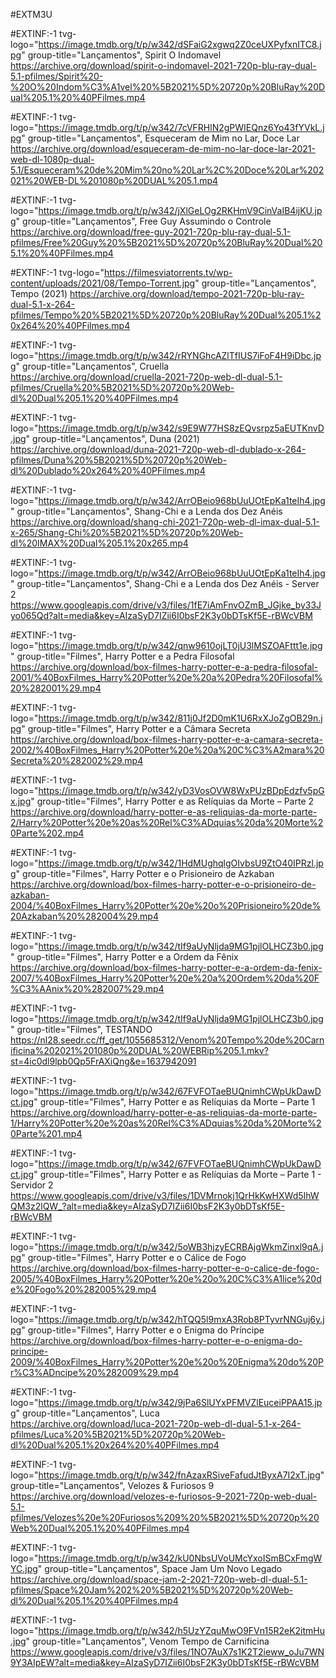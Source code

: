 #EXTM3U

#EXTINF:-1 tvg-logo="https://image.tmdb.org/t/p/w342/dSFaiG2xgwq2Z0ceUXPyfxnITC8.jpg" group-title="Lançamentos", Spirit O Indomavel
https://archive.org/download/spirit-o-indomavel-2021-720p-blu-ray-dual-5.1-pfilmes/Spirit%20-%20O%20Indom%C3%A1vel%20%5B2021%5D%20720p%20BluRay%20Dual%205.1%20%40PFilmes.mp4

#EXTINF:-1 tvg-logo="https://image.tmdb.org/t/p/w342/7cVFRHlN2gPWIEQnz6Yo43fYVkL.jpg" group-title="Lançamentos", Esqueceram de Mim no Lar, Doce Lar
https://archive.org/download/esqueceram-de-mim-no-lar-doce-lar-2021-web-dl-1080p-dual-5.1/Esqueceram%20de%20Mim%20no%20Lar%2C%20Doce%20Lar%202021%20WEB-DL%201080p%20DUAL%205.1.mp4

#EXTINF:-1 tvg-logo="https://image.tmdb.org/t/p/w342/jXlGeLOg2RKHmV9CinVaIB4ijKU.jpg" group-title="Lançamentos", Free Guy Assumindo o Controle
https://archive.org/download/free-guy-2021-720p-blu-ray-dual-5.1-pfilmes/Free%20Guy%20%5B2021%5D%20720p%20BluRay%20Dual%205.1%20%40PFilmes.mp4

#EXTINF:-1 tvg-logo="https://filmesviatorrents.tv/wp-content/uploads/2021/08/Tempo-Torrent.jpg" group-title="Lançamentos", Tempo (2021)
https://archive.org/download/tempo-2021-720p-blu-ray-dual-5.1-x-264-pfilmes/Tempo%20%5B2021%5D%20720p%20BluRay%20Dual%205.1%20x264%20%40PFilmes.mp4

#EXTINF:-1 tvg-logo="https://image.tmdb.org/t/p/w342/rRYNGhcAZlTfIUS7iFoF4H9iDbc.jpg" group-title="Lançamentos", Cruella
https://archive.org/download/cruella-2021-720p-web-dl-dual-5.1-pfilmes/Cruella%20%5B2021%5D%20720p%20Web-dl%20Dual%205.1%20%40PFilmes.mp4

#EXTINF:-1 tvg-logo="https://image.tmdb.org/t/p/w342/s9E9W77HS8zEQvsrpz5aEUTKnvD.jpg" group-title="Lançamentos", Duna (2021)
https://archive.org/download/duna-2021-720p-web-dl-dublado-x-264-pfilmes/Duna%20%5B2021%5D%20720p%20Web-dl%20Dublado%20x264%20%40PFilmes.mp4

#EXTINF:-1 tvg-logo="https://image.tmdb.org/t/p/w342/ArrOBeio968bUuUOtEpKa1teIh4.jpg" group-title="Lançamentos", Shang-Chi e a Lenda dos Dez Anéis
https://archive.org/download/shang-chi-2021-720p-web-dl-imax-dual-5.1-x-265/Shang-Chi%20%5B2021%5D%20720p%20Web-dl%20IMAX%20Dual%205.1%20x265.mp4

#EXTINF:-1 tvg-logo="https://image.tmdb.org/t/p/w342/ArrOBeio968bUuUOtEpKa1teIh4.jpg" group-title="Lançamentos", Shang-Chi e a Lenda dos Dez Anéis - Server 2
https://www.googleapis.com/drive/v3/files/1fE7iAmFnvOZmB_JGjke_by33Jyo065Qd?alt=media&key=AIzaSyD7IZii6I0bsF2K3y0bDTsKf5E-rBWcVBM

#EXTINF:-1 tvg-logo="https://image.tmdb.org/t/p/w342/qnw9610ojLT0jU3lMSZOAFttt1e.jpg" group-title="Filmes", Harry Potter e a Pedra Filosofal 
https://archive.org/download/box-filmes-harry-potter-e-a-pedra-filosofal-2001/%40BoxFilmes_Harry%20Potter%20e%20a%20Pedra%20Filosofal%20%282001%29.mp4

#EXTINF:-1 tvg-logo="https://image.tmdb.org/t/p/w342/811j0Jf2D0mK1U6RxXJoZgOB29n.jpg" group-title="Filmes", Harry Potter e a Câmara Secreta
https://archive.org/download/box-filmes-harry-potter-e-a-camara-secreta-2002/%40BoxFilmes_Harry%20Potter%20e%20a%20C%C3%A2mara%20Secreta%20%282002%29.mp4

#EXTINF:-1 tvg-logo="https://image.tmdb.org/t/p/w342/yD3VosOVW8WxPUzBDpEdzfv5pGx.jpg" group-title="Filmes", Harry Potter e as Relíquias da Morte – Parte 2
https://archive.org/download/harry-potter-e-as-reliquias-da-morte-parte-2/Harry%20Potter%20e%20as%20Rel%C3%ADquias%20da%20Morte%20Parte%202.mp4

#EXTINF:-1 tvg-logo="https://image.tmdb.org/t/p/w342/1HdMUghqlgOIvbsU9ZtO40IPRzl.jpg" group-title="Filmes", Harry Potter e o Prisioneiro de Azkaban
https://archive.org/download/box-filmes-harry-potter-e-o-prisioneiro-de-azkaban-2004/%40BoxFilmes_Harry%20Potter%20e%20o%20Prisioneiro%20de%20Azkaban%20%282004%29.mp4

#EXTINF:-1 tvg-logo="https://image.tmdb.org/t/p/w342/tIf9aUyNljda9MG1pjlOLHCZ3b0.jpg" group-title="Filmes", Harry Potter e a Ordem da Fênix 
https://archive.org/download/box-filmes-harry-potter-e-a-ordem-da-fenix-2007/%40BoxFilmes_Harry%20Potter%20e%20a%20Ordem%20da%20F%C3%AAnix%20%282007%29.mp4

#EXTINF:-1 tvg-logo="https://image.tmdb.org/t/p/w342/tIf9aUyNljda9MG1pjlOLHCZ3b0.jpg" group-title="Filmes", TESTANDO
https://nl28.seedr.cc/ff_get/1055685312/Venom%20Tempo%20de%20Carnificina%202021%201080p%20DUAL%20WEBRip%205.1.mkv?st=4ic0dl9lpb0Qp5FrAXiQng&e=1637942091

#EXTINF:-1 tvg-logo="https://image.tmdb.org/t/p/w342/67FVFOTaeBUQnimhCWpUkDawDct.jpg" group-title="Filmes", Harry Potter e as Relíquias da Morte – Parte 1 
https://archive.org/download/harry-potter-e-as-reliquias-da-morte-parte-1/Harry%20Potter%20e%20as%20Rel%C3%ADquias%20da%20Morte%20Parte%201.mp4

#EXTINF:-1 tvg-logo="https://image.tmdb.org/t/p/w342/67FVFOTaeBUQnimhCWpUkDawDct.jpg" group-title="Filmes", Harry Potter e as Relíquias da Morte – Parte 1 - Servidor 2 
https://www.googleapis.com/drive/v3/files/1DVMrnokj1QrHkKwHXWd5IhWQM3z2lQW_?alt=media&key=AIzaSyD7IZii6I0bsF2K3y0bDTsKf5E-rBWcVBM

#EXTINF:-1 tvg-logo="https://image.tmdb.org/t/p/w342/5oWB3hjzyECRBAjgWkmZinxl9qA.jpg" group-title="Filmes", Harry Potter e o Cálice de Fogo
https://archive.org/download/box-filmes-harry-potter-e-o-calice-de-fogo-2005/%40BoxFilmes_Harry%20Potter%20e%20o%20C%C3%A1lice%20de%20Fogo%20%282005%29.mp4

#EXTINF:-1 tvg-logo="https://image.tmdb.org/t/p/w342/hTQQ5l9mxA3Rob8PTyvrNNGuj6y.jpg" group-title="Filmes", Harry Potter e o Enigma do Príncipe 
https://archive.org/download/box-filmes-harry-potter-e-o-enigma-do-principe-2009/%40BoxFilmes_Harry%20Potter%20e%20o%20Enigma%20do%20Pr%C3%ADncipe%20%282009%29.mp4

#EXTINF:-1 tvg-logo="https://image.tmdb.org/t/p/w342/9jPa6SlUYxPFMVZlEuceiPPAA15.jpg" group-title="Lançamentos", Luca  
https://archive.org/download/luca-2021-720p-web-dl-dual-5.1-x-264-pfilmes/Luca%20%5B2021%5D%20720p%20Web-dl%20Dual%205.1%20x264%20%40PFilmes.mp4

#EXTINF:-1 tvg-logo="https://image.tmdb.org/t/p/w342/fnAzaxRSiveFafudJtByxA7I2xT.jpg" group-title="Lançamentos", Velozes & Furiosos 9
https://archive.org/download/velozes-e-furiosos-9-2021-720p-web-dual-5.1-pfilmes/Velozes%20e%20Furiosos%209%20%5B2021%5D%20720p%20Web%20Dual%205.1%20%40PFilmes.mp4

#EXTINF:-1 tvg-logo="https://image.tmdb.org/t/p/w342/kU0NbsUVoUMcYxoISmBCxFmgWYC.jpg" group-title="Lançamentos", Space Jam Um Novo Legado
https://archive.org/download/space-jam-2-2021-720p-web-dl-dual-5.1-pfilmes/Space%20Jam%202%20%5B2021%5D%20720p%20Web-dl%20Dual%205.1%20%40PFilmes.mp4

#EXTINF:-1 tvg-logo="https://image.tmdb.org/t/p/w342/h5UzYZquMwO9FVn15R2eK2itmHu.jpg" group-title="Lançamentos", Venom Tempo de Carnificina
https://www.googleapis.com/drive/v3/files/1NO7AuX7s1K2T2ieww_oJu7WN9Y3AIpEW?alt=media&key=AIzaSyD7IZii6I0bsF2K3y0bDTsKf5E-rBWcVBM
